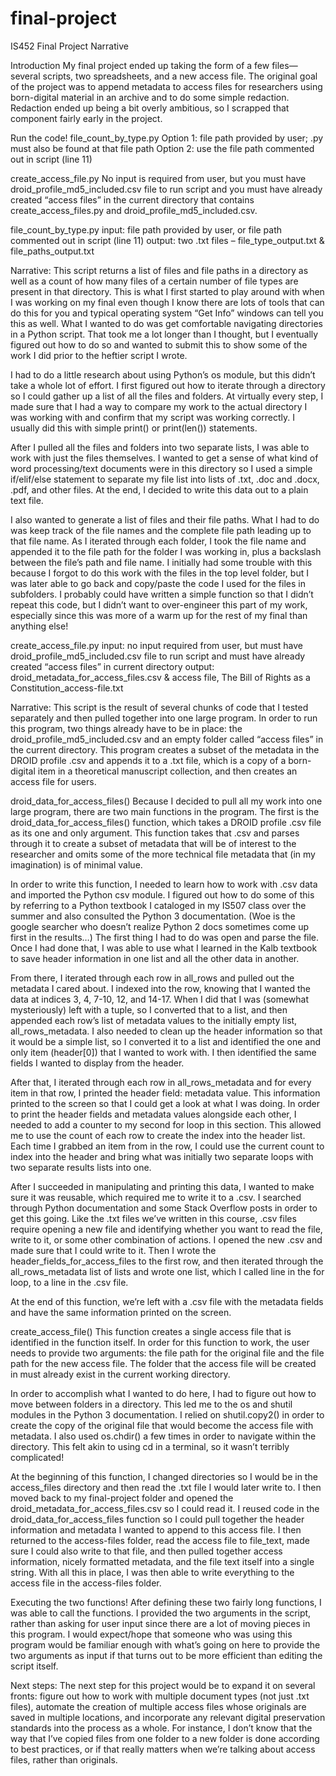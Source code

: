 # final-project

IS452
Final Project Narrative


Introduction
My final project ended up taking the form of a few files—several scripts, two spreadsheets, and a new access file. The original goal of the project was to append metadata to access files for researchers using born-digital material in an archive and to do some simple redaction. Redaction ended up being a bit overly ambitious, so I scrapped that component fairly early in the project.

Run the code!
file_count_by_type.py
Option 1: file path provided by user; .py must also be found at that file path
Option 2: use the file path commented out in script (line 11)

create_access_file.py
No input is required from user, but you must have droid_profile_md5_included.csv file to run script and you must have already created “access files” in the current directory that contains create_access_files.py and droid_profile_md5_included.csv.


file_count_by_type.py
input: file path provided by user, or file path commented out in script (line 11)
output: two .txt files – file_type_output.txt & file_paths_output.txt

Narrative:
This script returns a list of files and file paths in a directory as well as a count of how many files of a certain number of file types are present in that directory. This is what I first started to play around with when I was working on my final even though I know there are lots of tools that can do this for you and typical operating system “Get Info” windows can tell you this as well. What I wanted to do was get comfortable navigating directories in a Python script. That took me a lot longer than I thought, but I eventually figured out how to do so and wanted to submit this to show some of the work I did prior to the heftier script I wrote.

I had to do a little research about using Python’s os module, but this didn’t take a whole lot of effort. I first figured out how to iterate through a directory so I could gather up a list of all the files and folders. At virtually every step, I made sure that I had a way to compare my work to the actual directory I was working with and confirm that my script was working correctly. I usually did this with simple print() or print(len()) statements.

After I pulled all the files and folders into two separate lists, I was able to work with just the files themselves. I wanted to get a sense of what kind of word processing/text documents were in this directory so I used a simple if/elif/else statement to separate my file list into lists of .txt, .doc and .docx, .pdf, and other files. At the end, I decided to write this data out to a plain text file.

I also wanted to generate a list of files and their file paths. What I had to do was keep track of the file names and the complete file path leading up to that file name. As I iterated through each folder, I took the file name and appended it to the file path for the folder I was working in, plus a backslash between the file’s path and file name. I initially had some trouble with this because I forgot to do this work with the files in the top level folder, but I was later able to go back and copy/paste the code I used for the files in subfolders. I probably could have written a simple function so that I didn’t repeat this code, but I didn’t want to over-engineer this part of my work, especially since this was more of a warm up for the rest of my final than anything else!

create_access_file.py
input: no input required from user, but must have droid_profile_md5_included.csv file to run script and must have already created “access files” in current directory
output: droid_metadata_for_access_files.csv & access file, The Bill of Rights as a Constitution_access-file.txt

Narrative:
This script is the result of several chunks of code that I tested separately and then pulled together into one large program. In order to run this program, two things already have to be in place: the droid_profile_md5_included.csv and an empty folder called “access files” in the current directory. This program creates a subset of the metadata in the DROID profile .csv and appends it to a .txt file, which is a copy of a born-digital item in a theoretical manuscript collection, and then creates an access file for users.

droid_data_for_access_files()
Because I decided to pull all my work into one large program, there are two main functions in the program. The first is the droid_data_for_access_files() function, which takes a DROID profile .csv file as its one and only argument. This function takes that .csv and parses through it to create a subset of metadata that will be of interest to the researcher and omits some of the more technical file metadata that (in my imagination) is of minimal value.

In order to write this function, I needed to learn how to work with .csv data and imported the Python csv module. I figured out how to do some of this by referring to a Python textbook I cataloged in my IS507 class over the summer and also consulted the Python 3 documentation. (Woe is the google searcher who doesn’t realize Python 2 docs sometimes come up first in the results…) The first thing I had to do was open and parse the file. Once I had done that, I was able to use what I learned in the Kalb textbook to save header information in one list and all the other data in another.

From there, I iterated through each row in all_rows and pulled out the metadata I cared about. I indexed into the row, knowing that I wanted the data at indices 3, 4, 7-10, 12, and 14-17. When I did that I was (somewhat mysteriously) left with a tuple, so I converted that to a list, and then appended each row’s list of metadata values to the initially empty list, all_rows_metadata. I also needed to clean up the header information so that it would be a simple list, so I converted it to a list and identified the one and only item (header[0]) that I wanted to work with. I then identified the same fields I wanted to display from the header.

After that, I iterated through each row in all_rows_metadata and for every item in that row, I printed the header field: metadata value. This information printed to the screen so that I could get a look at what I was doing. In order to print the header fields and metadata values alongside each other, I needed to add a counter to my second for loop in this section. This allowed me to use the count of each row to create the index into the header list. Each time I grabbed an item from in the row, I could use the current count to index into the header and bring what was initially two separate loops with two separate results lists into one.

After I succeeded in manipulating and printing this data, I wanted to  make sure it was reusable, which required me to write it to a .csv. I searched through Python documentation and some Stack Overflow posts in order to get this going. Like the .txt files we’ve written in this course, .csv files require opening a new file and identifying whether you want to read the file, write to it, or some other combination of actions. I opened the new .csv and made sure that I could write to it. Then I wrote the header_fields_for_access_files to the first row, and then iterated through the all_rows_metadata list of lists and wrote one list, which I called line in the for loop, to a line in the .csv file.

At the end of this function, we’re left with a .csv file with the metadata fields and have the same information printed on the screen.

create_access_file()
This function creates a single access file that is identified in the function itself. In order for this function to work, the user needs to provide two arguments: the file path for the original file and the file path for the new access file. The folder that the access file will be created in must already exist in the current working directory.

In order to accomplish what I wanted to do here, I had to figure out how to move between folders in a directory. This led me to the os and shutil modules in the Python 3 documentation. I relied on shutil.copy2() in order to create the copy of the original file that would become the access file with metadata. I also used os.chdir() a few times in order to navigate within the directory. This felt akin to using cd in a terminal, so it wasn’t terribly complicated!

At the beginning of this function, I changed directories so I would be in the access_files directory and then read the .txt file I would later write to. I then moved back to my final-project folder and opened the droid_metadata_for_access_files.csv so I could read it. I reused code in the droid_data_for_access_files function so I could pull together the header information and metadata I wanted to append to this access file. I then returned to the access-files folder, read the access file to file_text, made sure I could also write to that file, and then pulled together access information, nicely formatted metadata, and the file text itself into a single string. With all this in place, I was then able to write everything to the access file in the access-files folder.

Executing the two functions!
After defining these two fairly long functions, I was able to call the functions. I provided the two arguments in the script, rather than asking for user input since there are a lot of moving pieces in this program. I would expect/hope that someone who was using this program would be familiar enough with what’s going on here to provide the two arguments as input if that turns out to be more efficient than editing the script itself.
 
Next steps:
The next step for this project would be to expand it on several fronts: figure out how to work with multiple document types (not just .txt files), automate the creation of multiple access files whose originals are saved in multiple locations, and incorporate any relevant digital preservation standards into the process as a whole. For instance, I don’t know that the way that I’ve copied files from one folder to a new folder is done according to best practices, or if that really matters when we’re talking about access files, rather than originals.
